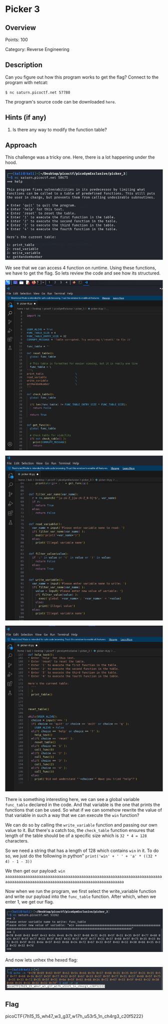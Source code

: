 # Picker 3

## Overview

Points: 100

Category: Reverse Engineering

## Description
Can you figure out how this program works to get the flag? Connect to the program with netcat: 

`$ nc saturn.picoctf.net 57780`

The program's source code can be downloaded `here`.

## Hints (if any)
1. Is there any way to modify the function table?

## Approach
This challenge was a tricky one. Here, there is a lot happening under the hood. 

![code intro](./img/Picker%203%201.png)

We see that we can access 4 function on runtime. Using these functions, we have to get the flag. So lets review the code and see how its structured.

![source code](././img/Picker%203%202.png)

![source code](././img/Picker%203%203.png)

![source code](././img/Picker%203%204.png)

There is something interesting here, we can see a global variable `func_table` declared in the code. And that variable is the one that prints the functions that can be used. So what if we can somehow rewrite the value of that variable in such a way that we can execute the `win` function?

We can do so by calling the `write_variable` function and passing our own value to it. But there's a catch too, the `check_table` function ensures that length of the table should be of a specific size which is `32 * 4 = 128` characters.

So we need a string that has a length of 128 which contains `win` in it. To do so, we just do the following in python"
`print('win' + ' ' + 'a' * ((32 * 4) - 1 - 3))`

We then get our payload:
`win aaaaaaaaaaaaaaaaaaaaaaaaaaaaaaaaaaaaaaaaaaaaaaaaaaaaaaaaaaaaaaaaaaaaaaaaaaaaaaaaaaaaaaaaaaaaaaaaaaaaaaaaaaaaaaaaaaaaaaaaaaa`

Now when we run the program, we first select the write_variable function and write our payload into the `func_table` function. After which, when we enter 1, we get our flag.

![writing into variable](./img/Picker%203%206.png)

And now lets unhex the hexed flag:

![unhex flag](./img/Picker%203%205.png)

## Flag
picoCTF{7h15_15_wh47_w3_g37_w17h_u53r5_1n_ch4rg3_c20f5222}